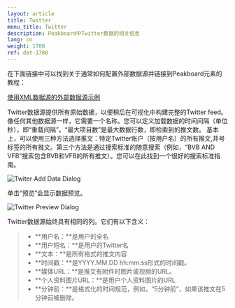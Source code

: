 ```yaml
---
layout: article
title: Twitter
menu_title: Twitter
description: Peakboard中Twitter数据的相关信息
lang: cn
weight: 1700
ref: dat-1700
---
```

在下面链接中可以找到关于通常如何配置外部数据源并链接到Peakboard元素的教程：

[使用XML数据源的外部数据源示例](/tutorials/03-cn-xml-data.html)

Twitter数据源提供所有原始数据，以便稍后在可视化中构建完整的Twitter feed。像任何其他数据源一样，它需要一个名称。您可以定义加载数据的时间间隔（单位秒），即“重载间隔”。“最大项目数”是最大数据行数，即检索到的推文数。
基本上，可以使用三种方法选择推文：特定Twitter账户（按用户名）的所有推文,井号标签的所有推文。第三个方法是通过搜索标准的随意搜索（例如，“BVB AND VFB”搜索包含BVB和VFB的所有推文）。您可以在此找到一个很好的搜索标准指南。

![Twiter Add Data Dialog](/assets/images/data-sources/twitter/twitter-add-data-dialog.png)

单击“预览”会显示数据预览。

![Twitter Preview Dialog](/assets/images/data-sources/twitter/twitter-preview-dialog.png)

Twitter数据源始终具有相同的列。它们有以下含义：

> *	**用户名：**是用户的全名
> *	**用户短名：**是用户的Twitter名
> *	**文本：**是所有格式的推文内容
> *	**时间戳：**是YYYY.MM.DD hh:mm:ss形式的时间戳。
> *	**媒体URL：**是推文有附件时图片或视频的URL。
> *	**个人资料图片URL：**是用户个人资料图片的URL
> *	**分钟前：**是格式化的时间规范，例如，“5分钟前”，如果该推文在5分钟前被删除。

